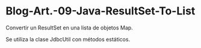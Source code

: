 # Blog-Art.-09-Java-ResultSet-To-List
Convertir un ResultSet en una lista de objetos Map.

Se utiliza la clase JdbcUtil con métodos estáticos.
